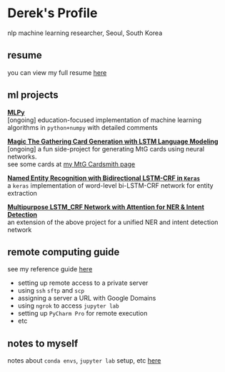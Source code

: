 # Derek's Profile

nlp machine learning researcher, Seoul, South Korea

## resume

you can view my full resume [here](resume.md)

## ml projects

**[MLPy](https://github.com/SNUDerek/MLPy)**  
[ongoing] education-focused implementation of machine learning algorithms in `python+numpy` with detailed comments

**[Magic The Gathering Card Generation with LSTM Language Modeling](https://github.com/SNUDerek/mtgcardgenerator)**  
[ongoing] a fun side-project for generating MtG cards using neural networks.  
see some cards at [my MtG Cardsmith page](https://mtgcardsmith.com/user/dsh9470/cards)

**[Named Entity Recognition with Bidirectional LSTM-CRF in `Keras`](https://github.com/SNUDerek/NER_bLSTM-CRF)**  
a `keras` implementation of word-level bi-LSTM-CRF network for entity extraction

**[Multipurpose LSTM_CRF Network with Attention for NER & Intent Detection](https://github.com/SNUDerek/multiLSTM)**  
an extension of the above project for a unified NER and intent detection network

## remote computing guide

see my reference guide [here](sshguide.md)

- setting up remote access to a private server
- using `ssh` `sftp` and `scp`
- assigning a server a URL with Google Domains
- using `ngrok` to access `jupyter lab`
- setting up `PyCharm Pro` for remote execution
- etc

## notes to myself

notes about `conda envs`, `jupyter lab` setup, etc [here](miscnotes.md)

